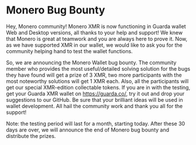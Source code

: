 # Monero Bug Bounty

Hey, Monero community! 
Monero XMR is now functioning in Guarda wallet Web and Desktop versions, all thanks to your help and support! We knew that Monero is great at teamwork and you are always here to prove it. 
Now, as we have supported XMR in our wallet, we would like to ask you for the community helping hand to test the wallet functions.

So, we are announcing the Monero Wallet bug bounty. The community member who provides the most useful/detailed solving solution for the bugs they have found will get a prize of 3 XMR, two more participants with the most noteworthy solutions will get 1 XMR each. Also, all the participants will get our special XMR-edition collectable tokens. 
If you are in with the testing, get your Guarda XMR wallet on https://guarda.co/, try it out and drop your suggestions to our GitHub. Be sure that your brilliant ideas will be used in wallet development. All hail the community work and thank you all for the support!

Note: the testing period will last for a month, starting today. After these 30 days are over, we will announce the end of Monero bug bounty and distribute the prizes. 
